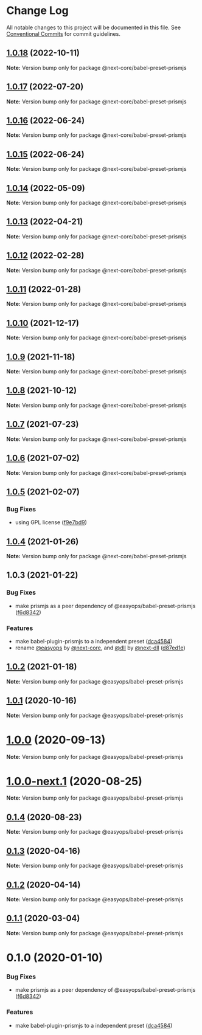 # Change Log

All notable changes to this project will be documented in this file.
See [Conventional Commits](https://conventionalcommits.org) for commit guidelines.

## [1.0.18](https://github.com/easyops-cn/next-core/compare/@next-core/babel-preset-prismjs@1.0.17...@next-core/babel-preset-prismjs@1.0.18) (2022-10-11)

**Note:** Version bump only for package @next-core/babel-preset-prismjs





## [1.0.17](https://github.com/easyops-cn/next-core/compare/@next-core/babel-preset-prismjs@1.0.16...@next-core/babel-preset-prismjs@1.0.17) (2022-07-20)

**Note:** Version bump only for package @next-core/babel-preset-prismjs

## [1.0.16](https://github.com/easyops-cn/next-core/compare/@next-core/babel-preset-prismjs@1.0.15...@next-core/babel-preset-prismjs@1.0.16) (2022-06-24)

**Note:** Version bump only for package @next-core/babel-preset-prismjs

## [1.0.15](https://github.com/easyops-cn/next-core/compare/@next-core/babel-preset-prismjs@1.0.14...@next-core/babel-preset-prismjs@1.0.15) (2022-06-24)

**Note:** Version bump only for package @next-core/babel-preset-prismjs

## [1.0.14](https://github.com/easyops-cn/next-core/compare/@next-core/babel-preset-prismjs@1.0.13...@next-core/babel-preset-prismjs@1.0.14) (2022-05-09)

**Note:** Version bump only for package @next-core/babel-preset-prismjs

## [1.0.13](https://github.com/easyops-cn/next-core/compare/@next-core/babel-preset-prismjs@1.0.12...@next-core/babel-preset-prismjs@1.0.13) (2022-04-21)

**Note:** Version bump only for package @next-core/babel-preset-prismjs

## [1.0.12](https://github.com/easyops-cn/next-core/compare/@next-core/babel-preset-prismjs@1.0.11...@next-core/babel-preset-prismjs@1.0.12) (2022-02-28)

**Note:** Version bump only for package @next-core/babel-preset-prismjs

## [1.0.11](https://github.com/easyops-cn/next-core/compare/@next-core/babel-preset-prismjs@1.0.10...@next-core/babel-preset-prismjs@1.0.11) (2022-01-28)

**Note:** Version bump only for package @next-core/babel-preset-prismjs

## [1.0.10](https://github.com/easyops-cn/next-core/compare/@next-core/babel-preset-prismjs@1.0.9...@next-core/babel-preset-prismjs@1.0.10) (2021-12-17)

**Note:** Version bump only for package @next-core/babel-preset-prismjs

## [1.0.9](https://github.com/easyops-cn/next-core/compare/@next-core/babel-preset-prismjs@1.0.8...@next-core/babel-preset-prismjs@1.0.9) (2021-11-18)

**Note:** Version bump only for package @next-core/babel-preset-prismjs

## [1.0.8](https://github.com/easyops-cn/next-core/compare/@next-core/babel-preset-prismjs@1.0.7...@next-core/babel-preset-prismjs@1.0.8) (2021-10-12)

**Note:** Version bump only for package @next-core/babel-preset-prismjs

## [1.0.7](https://github.com/easyops-cn/next-core/compare/@next-core/babel-preset-prismjs@1.0.6...@next-core/babel-preset-prismjs@1.0.7) (2021-07-23)

**Note:** Version bump only for package @next-core/babel-preset-prismjs

## [1.0.6](https://github.com/easyops-cn/next-core/compare/@next-core/babel-preset-prismjs@1.0.5...@next-core/babel-preset-prismjs@1.0.6) (2021-07-02)

**Note:** Version bump only for package @next-core/babel-preset-prismjs

## [1.0.5](https://github.com/easyops-cn/next-core/compare/@next-core/babel-preset-prismjs@1.0.4...@next-core/babel-preset-prismjs@1.0.5) (2021-02-07)

### Bug Fixes

- using GPL license ([f9e7bd9](https://github.com/easyops-cn/next-core/commit/f9e7bd9))

## [1.0.4](https://github.com/easyops-cn/next-core/compare/@next-core/babel-preset-prismjs@1.0.3...@next-core/babel-preset-prismjs@1.0.4) (2021-01-26)

**Note:** Version bump only for package @next-core/babel-preset-prismjs

## 1.0.3 (2021-01-22)

### Bug Fixes

- make prismjs as a peer dependency of @easyops/babel-preset-prismjs ([f6d8342](https://github.com/easyops-cn/next-core/commit/f6d8342))

### Features

- make babel-plugin-prismjs to a independent preset ([dca4584](https://github.com/easyops-cn/next-core/commit/dca4584))
- rename [@easyops](https://github.com/easyops) by [@next-core](https://github.com/next-core), and [@dll](https://github.com/dll) by [@next-dll](https://github.com/next-dll) ([d87ed1e](https://github.com/easyops-cn/next-core/commit/d87ed1e))

## [1.0.2](https://git.easyops.local/anyclouds/next-core/compare/@easyops/babel-preset-prismjs@1.0.1...@easyops/babel-preset-prismjs@1.0.2) (2021-01-18)

**Note:** Version bump only for package @easyops/babel-preset-prismjs

## [1.0.1](https://git.easyops.local/anyclouds/next-core/compare/@easyops/babel-preset-prismjs@1.0.0...@easyops/babel-preset-prismjs@1.0.1) (2020-10-16)

**Note:** Version bump only for package @easyops/babel-preset-prismjs

# [1.0.0](https://git.easyops.local/anyclouds/next-core/compare/@easyops/babel-preset-prismjs@1.0.0-next.1...@easyops/babel-preset-prismjs@1.0.0) (2020-09-13)

**Note:** Version bump only for package @easyops/babel-preset-prismjs

# [1.0.0-next.1](https://git.easyops.local/anyclouds/next-core/compare/@easyops/babel-preset-prismjs@0.1.4...@easyops/babel-preset-prismjs@1.0.0-next.1) (2020-08-25)

**Note:** Version bump only for package @easyops/babel-preset-prismjs

## [0.1.4](https://git.easyops.local/anyclouds/next-core/compare/@easyops/babel-preset-prismjs@0.1.3...@easyops/babel-preset-prismjs@0.1.4) (2020-08-23)

**Note:** Version bump only for package @easyops/babel-preset-prismjs

## [0.1.3](https://git.easyops.local/anyclouds/next-core/compare/@easyops/babel-preset-prismjs@0.1.2...@easyops/babel-preset-prismjs@0.1.3) (2020-04-16)

**Note:** Version bump only for package @easyops/babel-preset-prismjs

## [0.1.2](https://git.easyops.local/anyclouds/next-core/compare/@easyops/babel-preset-prismjs@0.1.1...@easyops/babel-preset-prismjs@0.1.2) (2020-04-14)

**Note:** Version bump only for package @easyops/babel-preset-prismjs

## [0.1.1](https://git.easyops.local/anyclouds/next-core/compare/@easyops/babel-preset-prismjs@0.1.0...@easyops/babel-preset-prismjs@0.1.1) (2020-03-04)

**Note:** Version bump only for package @easyops/babel-preset-prismjs

# 0.1.0 (2020-01-10)

### Bug Fixes

- make prismjs as a peer dependency of @easyops/babel-preset-prismjs ([f6d8342](https://git.easyops.local/anyclouds/next-core/commits/f6d8342))

### Features

- make babel-plugin-prismjs to a independent preset ([dca4584](https://git.easyops.local/anyclouds/next-core/commits/dca4584))
